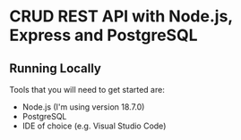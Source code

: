 # CRUD REST API with Node.js, Express and PostgreSQL

## Running Locally
Tools that you will need to get started are:

- Node.js (I'm using version 18.7.0)
- PostgreSQL
- IDE of choice (e.g. Visual Studio Code)
